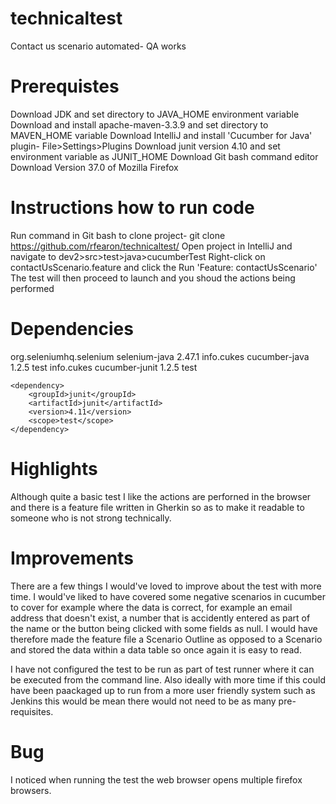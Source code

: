 # technicaltest
Contact us scenario automated- QA works

# Prerequistes
Download JDK and set directory to JAVA_HOME environment variable
Download and install apache-maven-3.3.9 and set directory to MAVEN_HOME variable
Download IntelliJ and install 'Cucumber for Java' plugin- File>Settings>Plugins
Download junit version 4.10 and set environment variable as JUNIT_HOME
Download Git bash command editor
Download Version 37.0 of Mozilla Firefox

# Instructions how to run code
Run command in Git bash to clone project- git clone https://github.com/rfearon/technicaltest/
Open project in IntelliJ and navigate to dev2>src>test>java>cucumberTest
Right-click on contactUsScenario.feature and click the Run 'Feature: contactUsScenario'
The test will then proceed to launch and you shoud the actions being performed

# Dependencies
 <dependency>
        <groupId>org.seleniumhq.selenium</groupId>
        <artifactId>selenium-java</artifactId>
        <version>2.47.1</version>
    </dependency>
    <dependency>
        <groupId>info.cukes</groupId>
        <artifactId>cucumber-java</artifactId>
        <version>1.2.5</version>
        <scope>test</scope>
    </dependency>
    <dependency>
        <groupId>info.cukes</groupId>
        <artifactId>cucumber-junit</artifactId>
        <version>1.2.5</version>
        <scope>test</scope>
    </dependency>

    <dependency>
        <groupId>junit</groupId>
        <artifactId>junit</artifactId>
        <version>4.11</version>
        <scope>test</scope>
    </dependency>

# Highlights
Although quite a basic test I like the actions are perforned in the browser and there is a feature file written in Gherkin so as to make it readable to someone who is not strong technically.

# Improvements
There are a few things I would've loved to improve about the test with more time. I would've liked to have covered some negative scenarios in cucumber to cover for example where the data is correct, for example an email address that doesn't exist, a number that is accidently entered as part of the name or the button being clicked with some fields as null. I would have therefore made the feature file a Scenario Outline as opposed to a Scenario and stored the data within a data table so once again it is easy to read.

I have not configured the test to be run as part of test runner where it can be executed from the command line. Also ideally with more time if this could have been paackaged up to run from a more user friendly system such as Jenkins this would be mean there would not need to be as many pre-requisites.

# Bug
I noticed when running the test the web browser opens multiple firefox browsers.

